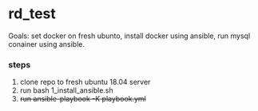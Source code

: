 # rd_test
Goals: set docker on fresh ubunto, install docker using ansible, run mysql conainer using ansible.

### steps
1. clone repo to fresh ubuntu 18.04 server
2. run bash 1_install_ansible.sh
3. ~~run ansible-playbook -K playbook.yml~~
